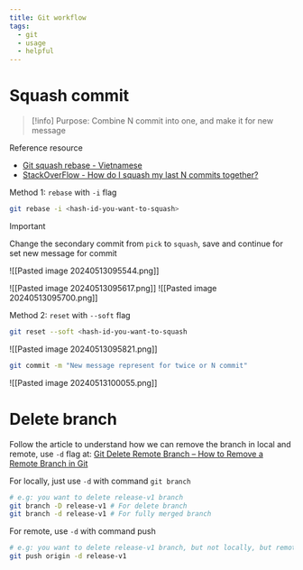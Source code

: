 ```yaml
---
title: Git workflow
tags:
  - git
  - usage
  - helpful
---
```

# Squash commit

>[!info]
>Purpose: Combine N commit into one, and make it for new message

Reference resource

- [Git squash rebase - Vietnamese](https://manhpt.com/2019/06/15/git-workflow-lam-the-nao-de-squash-commit-tai-local/)
- [StackOverFlow - How do I squash my last N commits together?](https://stackoverflow.com/questions/5189560/how-do-i-squash-my-last-n-commits-together)

Method 1: `rebase` with `-i` flag

```bash
git rebase -i <hash-id-you-want-to-squash>
```

>[!important]
>Change the secondary commit from `pick` to `squash`, save and continue for set new message for commit

![[Pasted image 20240513095544.png]]

![[Pasted image 20240513095617.png]]
![[Pasted image 20240513095700.png]]

Method 2: `reset` with `--soft` flag

```bash
git reset --soft <hash-id-you-want-to-squash
```

![[Pasted image 20240513095821.png]]

```bash
git commit -m "New message represent for twice or N commit"
```

![[Pasted image 20240513100055.png]]

# Delete branch

Follow the article to understand how we can remove the branch in local and remote, use `-d` flag at: [Git Delete Remote Branch – How to Remove a Remote Branch in Git](https://www.freecodecamp.org/news/git-delete-remote-branch/)

For locally, just use `-d` with command `git branch`

```bash
# e.g: you want to delete release-v1 branch
git branch -D release-v1 # For delete branch
git branch -d release-v1 # For fully merged branch
```

For remote, use `-d` with command push

```bash
# e.g: you want to delete release-v1 branch, but not locally, but remotely
git push origin -d release-v1
```